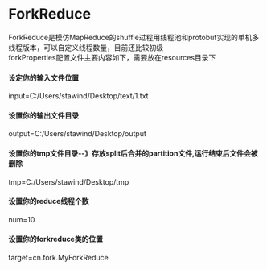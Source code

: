 # ForkReduce
ForkReduce是模仿MapReduce的shuffle过程用线程池和protobuf实现的单机多线程版本，可以自定义线程数量，目前还比较初级  
forkProperties配置文件主要内容如下，需要放在resources目录下 
#### 设定你的输入文件位置  
input=C:/Users/stawind/Desktop/text/1.txt  
#### 设置你的输出文件目录  
output=C:/Users/stawind/Desktop/output  
#### 设置你的tmp文件目录--》存放split后合并的partition文件,运行结束后文件会被删除  
tmp=C:/Users/stawind/Desktop/tmp  
#### 设置你的reduce线程个数  
num=10  
#### 设置你的forkreduce类的位置  
target=cn.fork.MyForkReduce  
